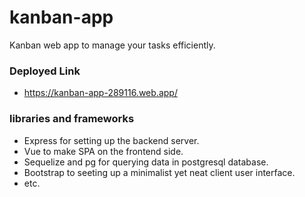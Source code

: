 # kanban-app
Kanban web app to manage your tasks efficiently.

### Deployed Link
- https://kanban-app-289116.web.app/

### libraries and frameworks
- Express for setting up the backend server.
- Vue to make SPA on the frontend side.
- Sequelize and pg for querying data in postgresql database.
- Bootstrap to seeting up a minimalist yet neat client user interface.
- etc.